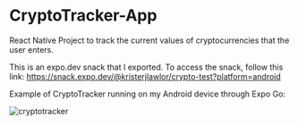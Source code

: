 # CryptoTracker-App
React Native Project to track the current values of cryptocurrencies that the user enters.

This is an expo.dev snack that I exported. To access the snack, follow this link: https://snack.expo.dev/@kristerjlawlor/crypto-test?platform=android


Example of CryptoTracker running on my Android device through Expo Go:







![cryptotracker](https://user-images.githubusercontent.com/78580819/185524026-32e2c3a3-6ae4-438b-a9a9-7e18067b412d.gif)
